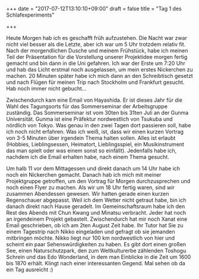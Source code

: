 +++
date = "2017-07-12T13:10:10+09:00"
draft = false
title = "Tag 1 des Schlafexperiments"

+++

Heute Morgen hab ich es geschafft früh aufzustehen. Die Nacht war zwar nicht
viel besser als die Letzte, aber ich war um 5 Uhr trotzdem relativ fit. Nach der
morgendlichen Dusche und meinem Frühstück, habe ich meinen Teil der Präsentation
für die Vorstellung unserer Projektidee morgen fertig gemacht und bin dann in
die Uni gefahren. Ich war der Erste um 7:20 Uhr und hab das Licht erstmal noch
ausgelassen, um mein erstes Nickerchen zu machen. 20 Minuten später habe ich
mich dann an den Schreibtisch gesetzt und nach Flügen für meinen Trip nach
Stockholm und Frankfurt gesucht. Hab noch immer nicht gebucht...

Zwischendurch kam eine Email von Hayashida. Er ist dieses Jahr für die Wahl des
Tagungsorts für das Sommerseminar der Arbeitsgruppe zuständig. Das Sommerseminar
ist vom 30ten bis 31ten Juli an der Gunma Universität. Gunma ist eine Präfektur
nordwestlich von Tsukuba und nördlich von Tokyo. Was genau in den zwei Tagen
dort passieren soll, habe ich noch nicht erfahren. Was ich weiß, ist, dass wir
einen kurzen Vortrag von 3-5 Minuten über irgendein Thema halten sollen. Alles
ist erlaubt (Hobbies, Lieblingsessen, Heimatort, Lieblingsspiel, ein
Musikinstrument das man spielt oder was einem sonst so einfällt). Jedenfalls
habe ich, nachdem ich die Email erhalten habe, nach einem Thema gesucht.

Um halb 11 vor dem Mittagessen und direkt danach um 14 Uhr habe ich noch ein
Nickerchen gemacht. Danach hab ich mich mit meiner Projektgruppe getroffen, um
den Vortrag für Morgen durchzusprechen und noch einen Flyer zu machen. Als wir
um 18 Uhr fertig waren, sind wir zusammen Abendessen gewesen. Wir hatten gerade
einen kurzen Regenschauer abgepasst. Weil ich dem Wetter nicht getraut habe, bin
ich danach direkt nach Hause geradelt. Im Gemeinschaftsraum habe ich den Rest
des Abends mit Chun Kwang und Minatsu verbracht. Jeder hat noch an irgendeinem
Projekt gebastelt. Zwischendurch hat mir noch Xanat eine Email geschrieben, ob
ich am 2ten August Zeit habe. Ihr Tutor hat Sie zu einem Tagestrip nach Nikko
eingeladen und gefragt ob sie jemanden mitbringen möchte. Nikko liegt nur 100 km
nordwestlich von hier und scheint ein paar Sehenswürdigkeiten zu haben. Es gibt
dort einen großen See, einen Naturschutzpark, den zum Weltkulturerbe zählenden
Toshogu Schrein und das Edo Wonderland, in dem man Einblicke in die Zeit um 1600
bis 1870 erhält. Klingt nach einer interessanten Gegend. Mal sehen ob da ein Tag
ausreicht :)
